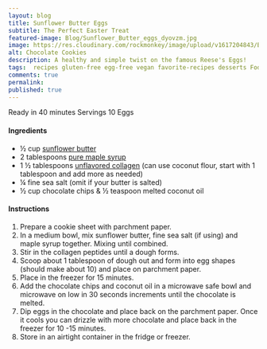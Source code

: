 ```yaml
---
layout: blog
title: Sunflower Butter Eggs
subtitle: The Perfect Easter Treat
featured-image: Blog/Sunflower_Butter_eggs_dyovzm.jpg
image: https://res.cloudinary.com/rockmonkey/image/upload/v1617204843/Blog/Sunflower_Butter_eggs_dyovzm.jpg
alt: Chocolate Cookies
description: A healthy and simple twist on the famous Reese's Eggs!
tags:  recipes gluten-free egg-free vegan favorite-recipes desserts Fodmap
comments: true
permalink:
published: true
---
```


Ready in 40 minutes
Servings 10 Eggs

#### Ingredients
* ½ cup [sunflower butter](https://www.amazon.com/gp/product/B00J074W9Y/ref=as_li_qf_asin_il_tl?ie=UTF8&tag=h3withlaura-20&creative=9325&linkCode=as2&creativeASIN=B00J074W9Y&linkId=ac154c636f0988bb0d2e178f5ccb3d61)
* 2  tablespoons [pure maple syrup](https://www.amazon.com/gp/product/B002483SRI/ref=as_li_qf_asin_il_tl?ie=UTF8&tag=h3withlaura-20&creative=9325&linkCode=as2&creativeASIN=B002483SRI&linkId=ab8cc3041afd4df180eed4c69afcf194)
* 1 ½ tablespoons [unflavored collagen](https://www.amazon.com/gp/product/B00K6JUG4K/ref=as_li_qf_asin_il_tl?ie=UTF8&tag=h3withlaura-20&creative=9325&linkCode=as2&creativeASIN=B00K6JUG4K&linkId=fa55015ac57bb4d6e2026ef2f0e7a483) (can use coconut flour, start with 1 tablespoon and add more as needed)
* ¼ fine sea salt (omit if your butter is salted)
* ½ cup chocolate chips & ½ teaspoon melted coconut oil


#### Instructions
1. Prepare a cookie sheet with parchment paper.
2. In a medium bowl, mix sunflower butter, fine sea salt (if using) and maple syrup together. Mixing until combined.
3. Stir in the collagen peptides until a dough forms.
4. Scoop about 1 tablespoon of dough out and form into egg shapes (should make about 10) and place on parchment paper.
5. Place in the freezer for 15 minutes.
6. Add the chocolate chips and coconut oil in a microwave safe bowl and microwave on low in 30 seconds increments until the chocolate is melted.
7. Dip eggs in the chocolate and place back on the parchment paper. Once it cools you can drizzle with more chocolate and place back in the freezer for 10 -15 minutes.
8. Store in an airtight container in the fridge or freezer.
